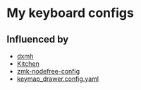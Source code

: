 # My keyboard configs

## Influenced by

- [dxmh](https://github.com/dxmh/zmk-config)
- [Kitchen](https://github.com/kitchen/zmk-config)
- [zmk-nodefree-config](https://github.com/urob/zmk-nodefree-config)
- [keymap_drawer.config.yaml](https://github.com/minusfive/zmk-config/blob/main/keymap_drawer.config.yaml)